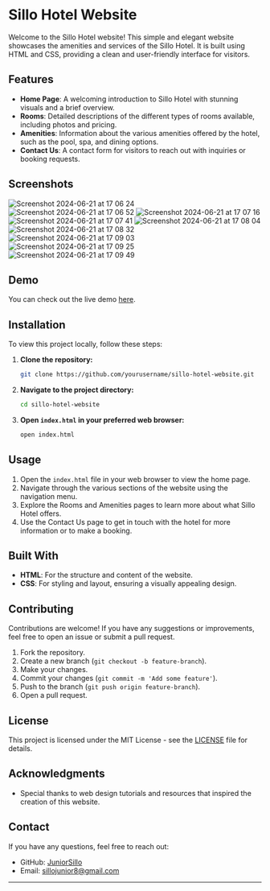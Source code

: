 # Sillo Hotel Website

Welcome to the Sillo Hotel website! This simple and elegant website showcases the amenities and services of the Sillo Hotel. It is built using HTML and CSS, providing a clean and user-friendly interface for visitors.

## Features

- **Home Page**: A welcoming introduction to Sillo Hotel with stunning visuals and a brief overview.
- **Rooms**: Detailed descriptions of the different types of rooms available, including photos and pricing.
- **Amenities**: Information about the various amenities offered by the hotel, such as the pool, spa, and dining options.
- **Contact Us**: A contact form for visitors to reach out with inquiries or booking requests.

## Screenshots
![Screenshot 2024-06-21 at 17 06 24](https://github.com/JuniorSillo/HOTEL_WEBSITE/assets/123242158/1e8b75d7-f05b-49ac-b03a-e4faf79ba90e)
![Screenshot 2024-06-21 at 17 06 52](https://github.com/JuniorSillo/HOTEL_WEBSITE/assets/123242158/683251d3-b9cb-40d2-bd92-0f364613514d)
![Screenshot 2024-06-21 at 17 07 16](https://github.com/JuniorSillo/HOTEL_WEBSITE/assets/123242158/9b1ead20-0e36-476a-b794-4abd475a3a3e)
![Screenshot 2024-06-21 at 17 07 41](https://github.com/JuniorSillo/HOTEL_WEBSITE/assets/123242158/2959cb54-413b-48dd-afe0-cf62e60da3e6)
![Screenshot 2024-06-21 at 17 08 04](https://github.com/JuniorSillo/HOTEL_WEBSITE/assets/123242158/7fea7457-6cfb-44fa-bc85-e1127744367e)
![Screenshot 2024-06-21 at 17 08 32](https://github.com/JuniorSillo/HOTEL_WEBSITE/assets/123242158/c8fdf015-03ed-434d-b409-472d8da7d0b3)
![Screenshot 2024-06-21 at 17 09 03](https://github.com/JuniorSillo/HOTEL_WEBSITE/assets/123242158/8e5c334f-3307-46ba-9c03-706136c92995)
![Screenshot 2024-06-21 at 17 09 25](https://github.com/JuniorSillo/HOTEL_WEBSITE/assets/123242158/d599b036-124a-4cf2-9091-f4198d023ab9)
![Screenshot 2024-06-21 at 17 09 49](https://github.com/JuniorSillo/HOTEL_WEBSITE/assets/123242158/bda02db5-9155-48ba-b95b-bfdd39799c70)







## Demo

You can check out the live demo [here](#).

## Installation

To view this project locally, follow these steps:

1. **Clone the repository:**

   ```bash
   git clone https://github.com/yourusername/sillo-hotel-website.git
   ```

2. **Navigate to the project directory:**

   ```bash
   cd sillo-hotel-website
   ```

3. **Open `index.html` in your preferred web browser:**

   ```bash
   open index.html
   ```

## Usage

1. Open the `index.html` file in your web browser to view the home page.
2. Navigate through the various sections of the website using the navigation menu.
3. Explore the Rooms and Amenities pages to learn more about what Sillo Hotel offers.
4. Use the Contact Us page to get in touch with the hotel for more information or to make a booking.

## Built With

- **HTML**: For the structure and content of the website.
- **CSS**: For styling and layout, ensuring a visually appealing design.

## Contributing

Contributions are welcome! If you have any suggestions or improvements, feel free to open an issue or submit a pull request.

1. Fork the repository.
2. Create a new branch (`git checkout -b feature-branch`).
3. Make your changes.
4. Commit your changes (`git commit -m 'Add some feature'`).
5. Push to the branch (`git push origin feature-branch`).
6. Open a pull request.

## License

This project is licensed under the MIT License - see the [LICENSE](LICENSE) file for details.

## Acknowledgments

- Special thanks to web design tutorials and resources that inspired the creation of this website.

## Contact

If you have any questions, feel free to reach out:

- GitHub: [JuniorSillo](https://github.com/JuniorSillo)
- Email: sillojunior8@gmail.com

---

